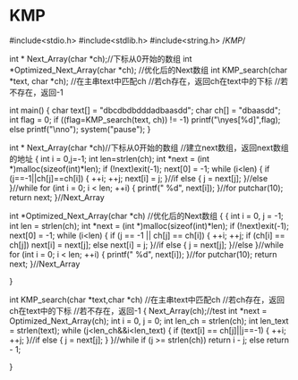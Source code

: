 # KMP

#include<stdio.h>
#include<stdlib.h>
#include<string.h>
/*KMP*/


int * Next_Array(char *ch);//下标从0开始的数组
int *Optimized_Next_Array(char *ch);
//优化后的Next数组
int KMP_search(char *text, char *ch);
//在主串text中匹配ch
//若ch存在，返回ch在text中的下标
//若不存在，返回-1


int main()
{
	char text[] = "dbcdbdbdddadbaasdd";
	char ch[] = "dbaasdd";
	int flag = 0;
	if ((flag=KMP_search(text, ch)) != -1)
		printf("\nyes[%d]",flag);
	else printf("\nno");
	system("pause");
}

int * Next_Array(char *ch)//下标从0开始的数组
//建立next数组，返回next数组的地址
{
	int i = 0,j=-1;
	int len=strlen(ch);
	int *next = (int *)malloc(sizeof(int)*len);
	if (!next)exit(-1);
	next[0] = -1;
	while (i<len)
	{
		if (j==-1||ch[j]==ch[i])
		{
			++i;
			++j;
			next[i] = j;
		}//if
		else
		{
			j = next[j];
		}//else
	}//while
	for (int i = 0; i < len; ++i)
	{
		printf(" %d", next[i]);
	}//for
	putchar(10);
	return next;
}//Next_Array

int *Optimized_Next_Array(char *ch)
//优化后的Next数组
{
	{
		int i = 0, j = -1;
		int len = strlen(ch);
		int *next = (int *)malloc(sizeof(int)*len);
		if (!next)exit(-1);
		next[0] = -1;
		while (i<len)
		{
			if (j == -1 || ch[j] == ch[i])
			{
				++i;
				++j;
				if (ch[i] == ch[j])
					next[i] = next[j];
				else next[i] = j;
			}//if
			else
			{
				j = next[j];
			}//else
		}//while
		for (int i = 0; i < len; ++i)
		{
			printf(" %d", next[i]);
		}//for
		putchar(10);
		return next;
	}//Next_Array




}

int KMP_search(char *text,char *ch)
//在主串text中匹配ch
//若ch存在，返回ch在text中的下标
//若不存在，返回-1
{
	Next_Array(ch);//test
	int *next = Optimized_Next_Array(ch);
	int i = 0, j = 0;
	int len_ch = strlen(ch);
	int len_text = strlen(text);
	while (j<len_ch&&i<len_text)
	{
		if (text[i] == ch[j]||j==-1)
		{
			++i;
			++j;
		}//if
		else
		{
				j = next[j];
		}
	}//while
	if (j >= strlen(ch))
		return i - j;
	else return - 1;


}
